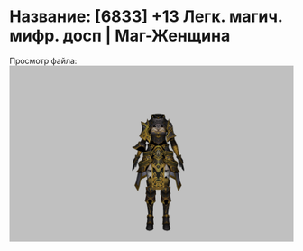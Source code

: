 # Название: [6833] +13 Легк. магич. мифр. досп | Маг-Женщина

Просмотр файла:
![p050023.png](p050023.png)